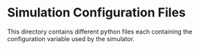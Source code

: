 # Simulation Configuration Files
This directory contains different python files each containing the configuration variable used by the simulator. 